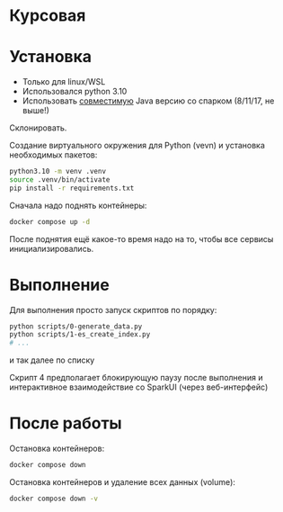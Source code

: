 # Курсовая

# Установка

- Только для linux/WSL
- Использовался python 3.10
- Использовать [совместимую](https://community.cloudera.com/t5/Community-Articles/Spark-and-Java-versions-Supportability-Matrix/ta-p/383669) Java версию со спарком (8/11/17, не выше!)

Склонировать.

Создание виртуального окружения для Python (vevn) и установка необходимых пакетов:
```bash
python3.10 -m venv .venv
source .venv/bin/activate
pip install -r requirements.txt
```

Сначала надо поднять контейнеры:
```bash
docker compose up -d
```

После поднятия ещё какое-то время надо на то, чтобы все сервисы инициализировались.

# Выполнение

Для выполнения просто запуск скриптов по порядку:
```bash
python scripts/0-generate_data.py
python scripts/1-es_create_index.py
# ...
```
 и так далее по списку

Скрипт 4 предполагает блокирующую паузу после выполнения и интерактивное взаимодействие со SparkUI (через веб-интерфейс)

# После работы

Остановка контейнеров:
```bash
docker compose down
```

Остановка контейнеров и удаление всех данных (volume):
```bash
docker compose down -v
```
